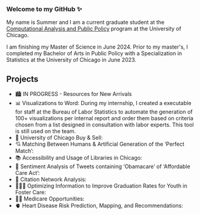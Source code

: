 ### Welcome to my GitHub ✨ 

My name is Summer and I am a current graduate student at the [Computational Analysis and Public Policy](https://capp.uchicago.edu/) program at the University of Chicago.

I am finishing my Master of Science in June 2024. Prior to my master's, I completed my Bachelor of Arts in Public Policy with a Specialization in Statistics at the University of Chicago in June 2023.

## Projects

- 🏙️ IN PROGRESS - Resources for New Arrivals
- 📊 Visualizations to Word: During my internship, I created a executable for staff at the Bureau of Labor Statistics to automate the generation of 100+ visualizations per internal report and order them based on criteria chosen from a list designed in consultation with labor experts. This tool is still used on the team. 
- 🛒 University of Chicago Buy & Sell: 
- 💘 Matching Between Humans & Artificial Generation of the ‘Perfect Match’:
- 📚 Accessibility and Usage of Libraries in Chicago: 
- 🤔 Sentiment Analysis of Tweets containing ‘Obamacare’ of ‘Affordable Care Act’:
- 📝 Citation Network Analysis: 
- 👨‍👩‍👦 Optimizing Information to Improve Graduation Rates for Youth in Foster Care:
- 👩‍⚕️ Medicare Opportunities:
- 🫀 Heart Disease Risk Prediction, Mapping, and Recommendations:

<!--
**sumslong/sumslong** is a ✨ _special_ ✨ repository because its `README.md` (this file) appears on your GitHub profile.

Here are some ideas to get you started:

- 🔭 I’m currently working on ...
- 🌱 I’m currently learning ...
- 👯 I’m looking to collaborate on ...
- 🤔 I’m looking for help with ...
- 💬 Ask me about ...
- 📫 How to reach me: ...
- 😄 Pronouns: ...
- ⚡ Fun fact: ...
-->
